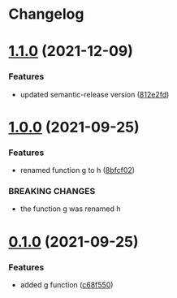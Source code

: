 # Changelog

# [1.1.0](https://github.com/jaantollander/SemanticReleaseExample.jl/compare/v1.0.0...v1.1.0) (2021-12-09)


### Features

* updated semantic-release version ([812e2fd](https://github.com/jaantollander/SemanticReleaseExample.jl/commit/812e2fd768083141812667d28efbfa081b3257e7))

# [1.0.0](https://github.com/jaantollander/SemanticReleaseExample.jl/compare/v0.1.0...v1.0.0) (2021-09-25)


### Features

* renamed function g to h ([8bfcf02](https://github.com/jaantollander/SemanticReleaseExample.jl/commit/8bfcf02fa3a9579ba8a9afac789c2c12c45fe318))


### BREAKING CHANGES

* the function g was renamed h

# [0.1.0](https://github.com/jaantollander/SemanticReleaseExample.jl/compare/v0.0.0...v0.1.0) (2021-09-25)


### Features

* added g function ([c68f550](https://github.com/jaantollander/SemanticReleaseExample.jl/commit/c68f5501f6f84c627a186434b98b127e12e5dc4e))
